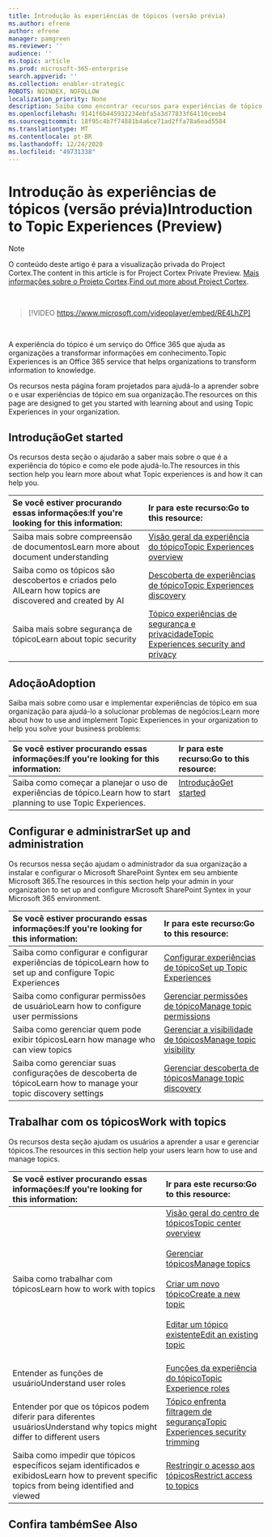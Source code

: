 ```yaml
---
title: Introdução às experiências de tópicos (versão prévia)
ms.author: efrene
author: efrene
manager: pamgreen
ms.reviewer: ''
audience: ''
ms.topic: article
ms.prod: microsoft-365-enterprise
search.appverid: ''
ms.collection: enabler-strategic
ROBOTS: NOINDEX, NOFOLLOW
localization_priority: None
description: Saiba como encontrar recursos para experiências de tópico.
ms.openlocfilehash: 9141f6b445932234ebfa5a3d77833f64110ceeb4
ms.sourcegitcommit: 18f95c4b7f74881b4a6ce71ad2ffa78a6ead5584
ms.translationtype: MT
ms.contentlocale: pt-BR
ms.lasthandoff: 12/24/2020
ms.locfileid: "49731338"
---
```

# <a name="introduction-to-topic-experiences-preview"></a><span data-ttu-id="ece9a-103">Introdução às experiências de tópicos (versão prévia)</span><span class="sxs-lookup"><span data-stu-id="ece9a-103">Introduction to Topic Experiences (Preview)</span></span>

> [!Note] 
> <span data-ttu-id="ece9a-104">O conteúdo deste artigo é para a visualização privada do Project Cortex.</span><span class="sxs-lookup"><span data-stu-id="ece9a-104">The content in this article is for Project Cortex Private Preview.</span></span> <span data-ttu-id="ece9a-105">[Mais informações sobre o Projeto Cortex](https://aka.ms/projectcortex).</span><span class="sxs-lookup"><span data-stu-id="ece9a-105">[Find out more about Project Cortex](https://aka.ms/projectcortex).</span></span>

</br>

> [!VIDEO https://www.microsoft.com/videoplayer/embed/RE4LhZP]  

</br>


<span data-ttu-id="ece9a-106">A experiência do tópico é um serviço do Office 365 que ajuda as organizações a transformar informações em conhecimento.</span><span class="sxs-lookup"><span data-stu-id="ece9a-106">Topic Experiences is an Office 365 service that helps organizations to transform information to knowledge.</span></span>

<span data-ttu-id="ece9a-107">Os recursos nesta página foram projetados para ajudá-lo a aprender sobre o e usar experiências de tópico em sua organização.</span><span class="sxs-lookup"><span data-stu-id="ece9a-107">The resources on this page are designed to get you started with learning about and using Topic Experiences in your organization.</span></span>

## <a name="get-started"></a><span data-ttu-id="ece9a-108">Introdução</span><span class="sxs-lookup"><span data-stu-id="ece9a-108">Get started</span></span>

<span data-ttu-id="ece9a-109">Os recursos desta seção o ajudarão a saber mais sobre o que é a experiência do tópico e como ele pode ajudá-lo.</span><span class="sxs-lookup"><span data-stu-id="ece9a-109">The resources in this section help you learn more about what Topic experiences is and how it can help you.</span></span>

| <span data-ttu-id="ece9a-110">Se você estiver procurando essas informações:</span><span class="sxs-lookup"><span data-stu-id="ece9a-110">If you're looking for this information:</span></span> | <span data-ttu-id="ece9a-111">Ir para este recurso:</span><span class="sxs-lookup"><span data-stu-id="ece9a-111">Go to this resource:</span></span> |
|:-----|:-----|
|<span data-ttu-id="ece9a-112">Saiba mais sobre compreensão de documentos</span><span class="sxs-lookup"><span data-stu-id="ece9a-112">Learn more about document understanding</span></span>|[<span data-ttu-id="ece9a-113">Visão geral da experiência do tópico</span><span class="sxs-lookup"><span data-stu-id="ece9a-113">Topic Experiences overview</span></span>](topic-experiences-overview.md)|
|<span data-ttu-id="ece9a-114">Saiba como os tópicos são descobertos e criados pelo AI</span><span class="sxs-lookup"><span data-stu-id="ece9a-114">Learn how topics are discovered and created by AI</span></span>|[<span data-ttu-id="ece9a-115">Descoberta de experiências de tópico</span><span class="sxs-lookup"><span data-stu-id="ece9a-115">Topic Experiences discovery</span></span>](topic-experiences-discovery.md)|
|<span data-ttu-id="ece9a-116">Saiba mais sobre segurança de tópico</span><span class="sxs-lookup"><span data-stu-id="ece9a-116">Learn about topic security</span></span>|[<span data-ttu-id="ece9a-117">Tópico experiências de segurança e privacidade</span><span class="sxs-lookup"><span data-stu-id="ece9a-117">Topic Experiences security and privacy</span></span>](topic-experiences-security-privacy.md)|


## <a name="adoption"></a><span data-ttu-id="ece9a-118">Adoção</span><span class="sxs-lookup"><span data-stu-id="ece9a-118">Adoption</span></span>

<span data-ttu-id="ece9a-119">Saiba mais sobre como usar e implementar experiências de tópico em sua organização para ajudá-lo a solucionar problemas de negócios:</span><span class="sxs-lookup"><span data-stu-id="ece9a-119">Learn more about how to use and implement Topic Experiences in your organization to help you solve your business problems:</span></span> 

| <span data-ttu-id="ece9a-120">Se você estiver procurando essas informações:</span><span class="sxs-lookup"><span data-stu-id="ece9a-120">If you're looking for this information:</span></span> | <span data-ttu-id="ece9a-121">Ir para este recurso:</span><span class="sxs-lookup"><span data-stu-id="ece9a-121">Go to this resource:</span></span> |
|:-----|:-----|
|<span data-ttu-id="ece9a-122">Saiba como começar a planejar o uso de experiências de tópico.</span><span class="sxs-lookup"><span data-stu-id="ece9a-122">Learn how to start planning to use Topic Experiences.</span></span> |[<span data-ttu-id="ece9a-123">Introdução</span><span class="sxs-lookup"><span data-stu-id="ece9a-123">Get started</span></span>](topics-adoption-getstarted.md)<br><br>|  

## <a name="set-up-and-administration"></a><span data-ttu-id="ece9a-124">Configurar e administrar</span><span class="sxs-lookup"><span data-stu-id="ece9a-124">Set up and administration</span></span>

<span data-ttu-id="ece9a-125">Os recursos nessa seção ajudam o administrador da sua organização a instalar e configurar o Microsoft SharePoint Syntex em seu ambiente Microsoft 365.</span><span class="sxs-lookup"><span data-stu-id="ece9a-125">The resources in this section help your admin in your organization to set up and configure Microsoft SharePoint Syntex in your Microsoft 365 environment.</span></span>

| <span data-ttu-id="ece9a-126">Se você estiver procurando essas informações:</span><span class="sxs-lookup"><span data-stu-id="ece9a-126">If you're looking for this information:</span></span> | <span data-ttu-id="ece9a-127">Ir para este recurso:</span><span class="sxs-lookup"><span data-stu-id="ece9a-127">Go to this resource:</span></span> |
|:-----|:-----|
|<span data-ttu-id="ece9a-128">Saiba como configurar e configurar experiências de tópico</span><span class="sxs-lookup"><span data-stu-id="ece9a-128">Learn how to set up and configure Topic Experiences</span></span>|[<span data-ttu-id="ece9a-129">Configurar experiências de tópico</span><span class="sxs-lookup"><span data-stu-id="ece9a-129">Set up Topic Experiences</span></span>](set-up-topic-experiences.md)|
|<span data-ttu-id="ece9a-130">Saiba como configurar permissões de usuário</span><span class="sxs-lookup"><span data-stu-id="ece9a-130">Learn how to configure user permissions</span></span>|[<span data-ttu-id="ece9a-131">Gerenciar permissões de tópico</span><span class="sxs-lookup"><span data-stu-id="ece9a-131">Manage topic permissions</span></span>](topic-experiences-user-permissions.md)|
|<span data-ttu-id="ece9a-132">Saiba como gerenciar quem pode exibir tópicos</span><span class="sxs-lookup"><span data-stu-id="ece9a-132">Learn how manage who can view topics</span></span>|[<span data-ttu-id="ece9a-133">Gerenciar a visibilidade de tópicos</span><span class="sxs-lookup"><span data-stu-id="ece9a-133">Manage topic visibility</span></span>](topic-experiences-knowledge-rules.md)|
|<span data-ttu-id="ece9a-134">Saiba como gerenciar suas configurações de descoberta de tópico</span><span class="sxs-lookup"><span data-stu-id="ece9a-134">Learn how to manage your topic discovery settings</span></span>|[<span data-ttu-id="ece9a-135">Gerenciar descoberta de tópicos</span><span class="sxs-lookup"><span data-stu-id="ece9a-135">Manage topic discovery</span></span>](topic-experiences-discovery.md)|

## <a name="work-with-topics"></a><span data-ttu-id="ece9a-136">Trabalhar com os tópicos</span><span class="sxs-lookup"><span data-stu-id="ece9a-136">Work with topics</span></span>

<span data-ttu-id="ece9a-137">Os recursos desta seção ajudam os usuários a aprender a usar e gerenciar tópicos.</span><span class="sxs-lookup"><span data-stu-id="ece9a-137">The resources in this section help your users learn how to use and manage topics.</span></span>

| <span data-ttu-id="ece9a-138">Se você estiver procurando essas informações:</span><span class="sxs-lookup"><span data-stu-id="ece9a-138">If you're looking for this information:</span></span> | <span data-ttu-id="ece9a-139">Ir para este recurso:</span><span class="sxs-lookup"><span data-stu-id="ece9a-139">Go to this resource:</span></span> |
|:-----|:-----|
|<span data-ttu-id="ece9a-140">Saiba como trabalhar com tópicos</span><span class="sxs-lookup"><span data-stu-id="ece9a-140">Learn how to work with topics</span></span>|[<span data-ttu-id="ece9a-141">Visão geral do centro de tópicos</span><span class="sxs-lookup"><span data-stu-id="ece9a-141">Topic center overview</span></span>](topic-center-overview.md)<br><br>[<span data-ttu-id="ece9a-142">Gerenciar tópicos</span><span class="sxs-lookup"><span data-stu-id="ece9a-142">Manage topics</span></span>](manage-topics.md)<br><br>[<span data-ttu-id="ece9a-143">Criar um novo tópico</span><span class="sxs-lookup"><span data-stu-id="ece9a-143">Create a new topic</span></span>](create-a-topic.md)<br><br>[<span data-ttu-id="ece9a-144">Editar um tópico existente</span><span class="sxs-lookup"><span data-stu-id="ece9a-144">Edit an existing topic</span></span>](edit-a-topic.md)<br><br>|
|<span data-ttu-id="ece9a-145">Entender as funções de usuário</span><span class="sxs-lookup"><span data-stu-id="ece9a-145">Understand user roles</span></span>|[<span data-ttu-id="ece9a-146">Funções da experiência do tópico</span><span class="sxs-lookup"><span data-stu-id="ece9a-146">Topic Experience roles</span></span>](topic-experiences-roles.md)|
|<span data-ttu-id="ece9a-147">Entender por que os tópicos podem diferir para diferentes usuários</span><span class="sxs-lookup"><span data-stu-id="ece9a-147">Understand why topics might differ to different users</span></span>|[<span data-ttu-id="ece9a-148">Tópico enfrenta filtragem de segurança</span><span class="sxs-lookup"><span data-stu-id="ece9a-148">Topic Experiences security trimming</span></span>](topic-experiences-security-trimming.md)|
|<span data-ttu-id="ece9a-149">Saiba como impedir que tópicos específicos sejam identificados e exibidos</span><span class="sxs-lookup"><span data-stu-id="ece9a-149">Learn how to prevent specific topics from being identified and viewed</span></span>|[<span data-ttu-id="ece9a-150">Restringir o acesso aos tópicos</span><span class="sxs-lookup"><span data-stu-id="ece9a-150">Restrict access to topics</span></span>](restrict-access-to-topics.md)|



## <a name="see-also"></a><span data-ttu-id="ece9a-151">Confira também</span><span class="sxs-lookup"><span data-stu-id="ece9a-151">See Also</span></span>
